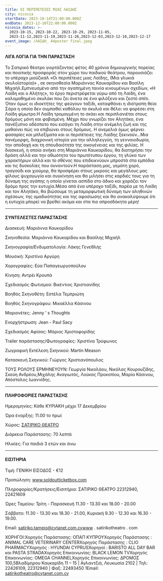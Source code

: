 ```yaml
---
title: ΟΙ ΠΕΡΙΠΕΤΕΙΕΣ ΜΙΑΣ ΛΑΙΔΗΣ
city: nicosia
startDate: 2023-10-14T21:00:00.000Z
endDate: 2023-12-16T22:00:00.000Z
nicosia_dates: >-
  2023-10-15, 2023-10-22, 2023-10-29, 2023-11-05,
  2023-11-12,2023-11-19,2023-11-26,2023-12-03,2023-12-10,2023-12-17
event_image: /ΛΑΙΔΗ_ Α4poster final.jpeg
---
```


#### ΛΙΓΑ ΛΟΓΙΑ ΓΙΑ ΤΗΝ ΠΑΡΑΣΤΑΣΗ

Το Σατιρικό	θέατρο γιορτάζοντας	φέτος 40 χρόνια δημιουργικής	πορείας	και ποιοτικής προσφοράς	στον χώρο του παιδικού	θεάτρου,	παρουσιάζει	το υπέροχο	μιούζικαλ	«Οι περιπέτειες	μιας Λαίδης,	(Μια γλυκιά σκυλοϊστορία)»	, σε σκηνοθεσία	Μαριάννας Καυκαρίδου και Βασίλη Μιχαήλ.Εμπνευσμένο από την αγαπημένη ταινία κινουμένων σχεδίων, «Η Λαίδη και ο Αλήτης», το έργο περιστρέφεται γύρω από τη	Λαίδη, ένα καλομαθημένο σκυλάκι που ζει άνετα	σε ένα φιλόξενο και ζεστό σπίτι. Όταν όμως οι ιδιοκτήτες της φεύγουν ταξίδι, καταφθάνει η ιδιότροπη θεία Σάρα η οποία δεν συμπαθεί καθόλου τα σκυλιά και θέλει να φορέσει στη Λαίδη φίμωτρο.Η Λαίδη τρομαγμένη το σκάει και περιπλανιέται στους δρόμους μόνη και φοβισμένη. Μέχρι που γνωρίζει τον Αλητάκο, ένα πανέξυπνο αδέσποτο που εισάγει τη Λαίδη στην ανέμελη ζωή και της μαθαίνει	πώς να επιβιώνει στους δρόμους.	Η ανεμελιά όμως φέρνει φασαρίες και μπλεξίματα και οι περιπέτειες της Λαίδης ξεκινούν…Μια πανέμορφη,	διαχρονική	ιστορία για την αλληλεγγύη, τη γενναιοδωρία, την αποδοχή και τη σπουδαιότητα της οικογένειας και της φιλίας.	Η διασκευή, η οποία ανήκει στη Μαριάννα Καυκαρίδου, θα διατηρήσει την δράση αλλά και την αθωότητα του πρωτότυπου έργου, τη γλύκα των χαρακτήρων αλλά και το σθένος που επιδεικνύουν	μπροστά στα εμπόδια και τις δυσκολίες που συναντούν.Η παράσταση μας, γεμάτη χορό, τραγούδι και χιούμορ, θα προσφέρει στους μικρούς και μεγάλους μας φίλους	ψυχαγωγία και συγκίνηση και θα μιλήσει στις καρδιές τους για τη δύναμη της αγάπης	η οποία γίνεται ασπίδα στο άδικο και χαράζει τον δρόμο προς την ευτυχία.Μέσα από ένα υπέροχο ταξίδι,	παρέα με τη Λαίδη και τον Αλητάκο,	θα βιώσουμε	τη μεταμορφωτική δύναμη των αληθινών σχέσεων, της ομαδικότητας και της αφοσίωσης και θα ανακαλύψουμε ότι η ευτυχία μπορεί να βρεθεί ακόμα και στα πιο απροσδόκητα μέρη!

***

#### ΣΥΝΤΕΛΕΣΤΕΣ ΠΑΡΑΣΤΑΣΗΣ

Διασκευή:	Μαριάννα Καυκαρίδου

Σκηνοθεσία:	Μαριάννα Καυκαρίδου και Βασίλης Μιχαήλ

Σκηνογραφία/Ενδυματολογία:	Λάκης Γενεθλής

Μουσική:	Χριστίνα Αργύρη

Χορογραφίες:	Εύα Παπαγεωργοπούλου

Κίνηση:	Αντρέι Κρουπά

Σχεδιασμός Φωτισμού:	Βικέντιος Χριστιανίδης

Βοηθός Σκηνοθέτη:	Εστέλα Τεμπριώτη

Βοηθός Σκηνογράφου:	Μικαέλλα Κάσινου

Μαριονέτες:	Jenny ’ s Thoughts

Ενορχήστρωση:	Jean - Paul Sacy

Σχεδιασμός Αφίσας:	Μάριος Χριστοφορίδης

Trailer παράστασης/Φωτογραφίες:	Χριστίνα Τρύφωνος

Ζωγραφική Εκτέλεση Σκηνικού:	Martin Meason

Κατασκευή Σκηνικού:	Γιώργος Χριστιανόπουλος

ΤΟΥΣ ΡΟΛΟΥΣ ΕΡΜΗΝΕΥΟΥΝ:	Γεωργία Νικολάου, Νικόλας Κουρουζίδης, Σκεύη Ανδρέου,Μιχάλης Αναγιωτός, Λούκας Προκοπίου, Μαρία Κάσινου, Απόστολος Ιωαννίδης.

***

#### ΠΛΗΡΟΦΟΡΙΕΣ ΠΑΡΑΣΤΑΣΗΣ

Ημερομηνίες: Κάθε ΚΥΡΙΑΚΗ μέχρι 17 Δεκεμβρίου

Ώρα έναρξης:  11.00 το πρωί

Χώρος: [ΣΑΤΙΡΙΚΟ ΘΕΑΤΡΟ](https://www.google.com/maps/place/%CE%A3%CE%B1%CF%84%CE%B9%CF%81%CE%B9%CE%BA%CF%8C+%CE%98%CE%AD%CE%B1%CF%84%CF%81%CE%BF,+Morphou,+Nicosia+2102,+Cyprus/@35.1631018,33.3839992,17z/data=!3m1!4b1!4m6!3m5!1s0x14de177a38c768cb:0x621da5c5d96b3ed4!8m2!3d35.1630734!4d33.3865709!16s%2Fg%2F11bvtcd0dv?entry=ttu)

Διάρκεια Παράστασης: 70 λεπτά

Ηλικίες: Για παιδιά 3 ετών και άνω

***

#### ΕΙΣΙΤΗΡΙΑ

Τιμή: ΓΕΝΙΚΗ ΕΙΣΟΔΟΣ - €12

Προπώληση: www.soldoutticketbox.com

Πληροφορίες/Κρατήσεις/Εισιτήρια:	ΣΑΤΙΡΙΚΟ ΘΕΑΤΡΟ	22312940, 22421609

Ώρες Ταμείου: Τρίτη - Παρασκευή 11.30 - 13.30 και 18.00 - 20.00

Σάββατο: 11.30 - 13.30 και 18.30 - 21.00, Κυριακή 9.30 - 12.30 και 16.30 - 19.00.

Email: satiriko.tameio@cytanet.com.cywww . satirikotheatro	. com

ΧΟΡΗΓΟΙ:Χορηγός Παράστασης:	ΟΠΑΠ ΚΥΠΡΟΥΧορηγός	Παράστασης	: ANIMAL CARE VETERINARY CENTERΧορηγός	Παράστασης	: CLIO PHARMACYΧορηγός : HYUNDAI CYPRUSΧορηγοί : BARISTO ALL DAY BAR	και PASTA STRADAΧορηγός Επικοινωνίας:	BLACK LEMON TVΧορηγός Επικοινωνίας:	ΟΜΕGA CHANNELΧορηγός Επικοινωνίας:	ΔΡΟΜΟΣ 100,5Βλαδίμηρου	Καυκαρίδη	11 – 15 | Αγλαντζιά,	Λευκωσία	2102 | Τηλ: 22426109,	22312940	| Φαξ: 22493450	1Email: satirikotheatro@cytanet.com.cy​
